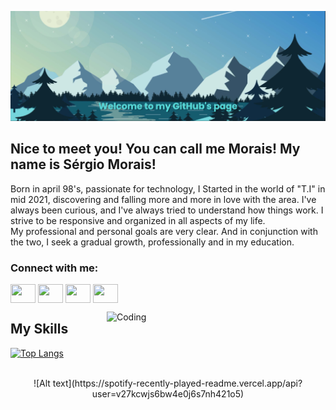 
![MasterHead](https://github.com/SergioMor4is/SergioMor4is/blob/main/midia/banner%20(1).png)

## Nice to meet you! You can call me Morais! My name is Sérgio Morais!

<p align="rigth">
Born in april 98's, passionate for technology, I Started in the world of "T.I" in mid 2021, discovering and falling more and more in love with the area.
I've always been curious, and I've always tried to understand how things work. I strive to be responsive and organized in all aspects of my life. <br>
My professional and personal goals are very clear. And in conjunction with the two, I seek a gradual growth, professionally and in my education.
</p>
 
<h3 align="left">Connect with me:</h3>
<p align="left">
<a href="https://twitter.com/SergioMorais" target="blank"><img align="center" src="https://cdn.jsdelivr.net/npm/simple-icons@3.0.1/icons/twitter.svg" alt="" height="30" width="40" /></a>
<a href="https://www.linkedin.com/in/s%C3%A9rgio-augusto-de-morais-7b9bbb17b/" target="blank"><img align="center" src="https://cdn.jsdelivr.net/npm/simple-icons@3.0.1/icons/linkedin.svg" alt="" height="30" width="40" /></a>
<a href="https://www.instagram.com/_s.morais/?__coig_restricted=1" target="blank"><img align="center" src="https://cdn.jsdelivr.net/npm/simple-icons@3.0.1/icons/instagram.svg" alt="" height="30" width="40" /></a>
<a href="#" target="blank"><img align="center" src="https://cdn.jsdelivr.net/npm/simple-icons@3.0.1/icons/youtube.svg" alt="" height="30" width="40" /></a>
</p>
</p>  

<div>
     <img align="right" alt="Coding" width="350" src="https://res.cloudinary.com/practicaldev/image/fetch/s--sNXjzc6P--/c_limit%2Cf_auto%2Cfl_progressive%2Cq_66%2Cw_880/https://media1.tenor.com/images/0c34272909ee2a4db5606a014082312b/tenor.gif%3Fitemid%3D15828752">
</div>


## My Skills

[![Top Langs](https://github-readme-stats.vercel.app/api/top-langs/?username=SergioMor4is&langs_count=8&theme=tokyonight)](https://github.com/anuraghazra/github-readme-stats)


<div align="center" style="display: inline_block"><br>
 ![Alt text](https://spotify-recently-played-readme.vercel.app/api?user=v27kcwjs6bw4e0j6s7nh421o5) 
</div> 
  
 ##
    
 

  
  
  

